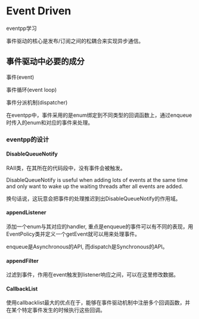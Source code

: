 # Event Driven

eventpp学习

事件驱动的核心是发布/订阅之间的松耦合来实现异步通信。

## 事件驱动中必要的成分

事件(event)

事件循环(event loop)

事件分派机制(dispatcher)

在eventpp中，事件采用的是enum绑定到不同类型的回调函数上，通过enqueue时传入的enum和对应的事件来处理。

### eventpp的设计

#### DisableQueueNotify
RAII类，在其所在的代码段中，没有事件会被触发。

DisableQueueNotify is useful when adding lots of events at the same time and only want to wake up the waiting threads after all events are added.

换句话说，这玩意会把事件的处理推迟到出DisableQueueNotify的作用域。

#### appendListener
添加一个enum与其对应的handler, 重点是enqueue的事件可以有不同的表现，用EventPolicy类并定义一个getEvent就可以用来处理事件。

enqueue是Asynchronous的API, 而dispatch是Synchronous的API。

#### appendFilter
过滤到事件，作用在event触发到listener响应之间，可以在这里修改数据。

#### CallbackList

使用callbacklist最大的优点在于，能够在事件驱动机制中注册多个回调函数，并在某个特定事件发生的时候执行这些回调。



